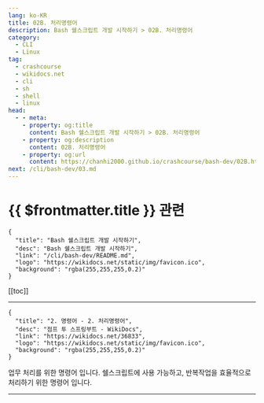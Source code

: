 ```yaml
---
lang: ko-KR
title: 02B. 처리명령어
description: Bash 쉘스크립트 개발 시작하기 > 02B. 처리명령어
category:
  - CLI
  - Linux
tag: 
  - crashcourse
  - wikidocs.net
  - cli
  - sh
  - shell
  - linux
head:
  - - meta:
    - property: og:title
      content: Bash 쉘스크립트 개발 시작하기 > 02B. 처리명령어
    - property: og:description
      content: 02B. 처리명령어
    - property: og:url
      content: https://chanhi2000.github.io/crashcourse/bash-dev/02B.html
next: /cli/bash-dev/03.md
---
```


# {{ $frontmatter.title }} 관련

```component VPCard
{
  "title": "Bash 쉘스크립트 개발 시작하기",
  "desc": "Bash 쉘스크립트 개발 시작하기",
  "link": "/cli/bash-dev/README.md",
  "logo": "https://wikidocs.net/static/img/favicon.ico",
  "background": "rgba(255,255,255,0.2)"
}
```

[[toc]]

---

```component VPCard
{
  "title": "2. 명령어 - 2. 처리명령어",
  "desc": "점프 투 스프링부트 - WikiDocs",
  "link": "https://wikidocs.net/36833",
  "logo": "https://wikidocs.net/static/img/favicon.ico",
  "background": "rgba(255,255,255,0.2)"
}
```

업무 처리를 위한 명령어 입니다. 쉘스크립트에 사용 가능하고, 반복작업을 효율적으로 처리하기 위한 명령어 입니다.

<!-- TODO: 작성 -->

---

<TagLinks />